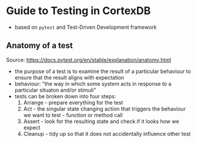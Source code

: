 # Guide to Testing in CortexDB

- based on `pytest` and Test-Driven Development framework

## Anatomy of a test

Source: <https://docs.pytest.org/en/stable/explanation/anatomy.html>

- the purpose of a test is to examine the result of a particular behaviour to ensure that the result aligns with expectation
- behaviour: "the way in which some system acts in response to a particular situaton and/or stimuli"
- tests can be broken down into four steps:
    1. Arrange - prepare everything for the test
    2. Act - the singular state changing action that triggers the behaviour we want to test - function or method call
    3. Assert - look for the resulting state and check if it looks how we expect
    4. Cleanup - tidy up so that it does not accidentally influence other test

